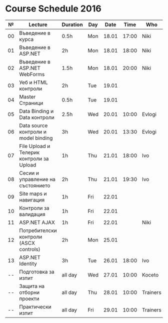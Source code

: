 ﻿# Course Schedule 2016
| №  | Lecture                                  | Duration | Day | Date  | Time  | Who      |
|----|------------------------------------------|----------|-----|-------|-------|----------|
| 00 | Въведение в курса                        | 0.5h     | Mon | 18.01 | 17:00 | Niki     |
| 01 | Въведение в ASP.NET                      | 2h       | Mon | 18.01 | 18:00 | Niki     |
| 02 | Въведение в ASP.NET WebForms             | 1.5h     | Mon | 18.01 | 20:00 | Niki     |
| 03 | Уеб и HTML контроли                      | 2h       | Tue | 19.01 |       |          |
| 04 | Master Страници                          | 0.5h     | Tue | 19.01 |       |          |
| 05 | Data Binding и Data контроли             | 2.5h     | Wed | 20.01 | 10:00 | Evlogi   |
| 06 | Data source контроли и model binding     | 3h       | Wed | 20.01 | 13:30 | Evlogi   |
| 07 | File Upload и Телерик контроли за Upload | 1h       | Thu | 21.01 | 18:00 | Ivo      |
| 08 | Сесии и управление на състоянието        | 2h       | Thu | 21.01 | 19:30 | Ivo      |
| 09 | Site maps и навигация                    | 1h       | Fri | 22.01 |       |          |
| 10 | Контроли за валидация                    | 1h       | Fri | 22.01 |       |          |
| 11 | ASP.NET AJAX                             | 1h       | Fri | 22.01 |       | Niki     |
| 12 | Потребителски контроли (ASCX controls)   | 2h       | Mon | 25.01 |       |          |
| 13 | ASP.NET Identity                         | 3h       | Tue | 26.01 | 18:00 | Ivo      |
| -- | Подготовка за изпит                      | all day  | Wed | 27.01 | 10:00 | Koceto   |
| -- | Защита на отборни проекти                | all day  | Thu | 28.01 | 10:00 | Trainers |
| -- | Практически изпит                        | all day  | Fri | 29.01 | 10:00 | Trainers |
